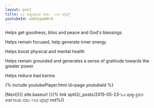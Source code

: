 ```yaml
---
layout: post
title: ಓಂ ಅಪ್ಯಯಾಯ ನಮಃ  ೧೦೮ ಟೈಮ್ಸ್
youtubeId: wo63upwK8rA
---
```

 
 
Helps get goodness, bliss and peace and God's blessings
 
Helps remain focused, help generate inner energy 
 
Helps boost physical and mental health 
 
Helps remain grounded and generates a sense of gratitude towards the greater power 
 
Helps reduce bad karma
 
 
 
 


{% include youtubePlayer.html id=page.youtubeId %}
 
[Next]({{ site.baseurl }}{% link  split2/_posts/2015-05-23-ಓಂ ಪುಣ್ಯಾಶ್ರವಣ ಕೀರ್ತನಾಯ ನಮಃ ೧೦೮ ಟೈಮ್ಸ್.md%})
 
